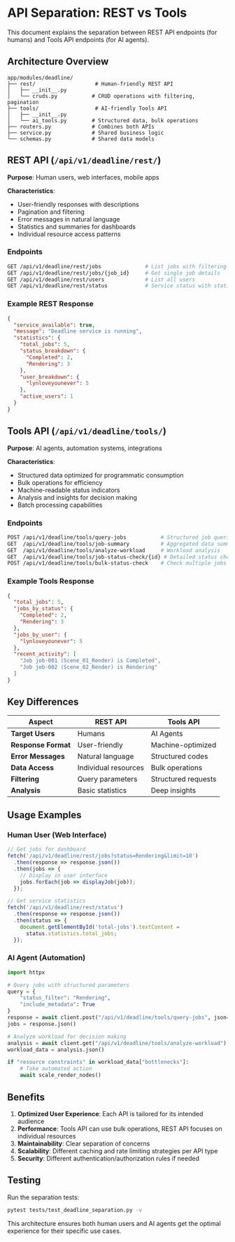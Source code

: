 # API Separation: REST vs Tools

This document explains the separation between REST API endpoints (for humans) and Tools API endpoints (for AI agents).

## Architecture Overview

```
app/modules/deadline/
├── rest/                   # Human-friendly REST API
│   ├── __init__.py
│   └── cruds.py           # CRUD operations with filtering, pagination
├── tools/                  # AI-friendly Tools API  
│   ├── __init__.py
│   └── ai_tools.py        # Structured data, bulk operations
├── routers.py             # Combines both APIs
├── service.py             # Shared business logic
└── schemas.py             # Shared data models
```

## REST API (`/api/v1/deadline/rest/`)

**Purpose**: Human users, web interfaces, mobile apps

**Characteristics**:
- User-friendly responses with descriptions
- Pagination and filtering
- Error messages in natural language
- Statistics and summaries for dashboards
- Individual resource access patterns

### Endpoints

```bash
GET /api/v1/deadline/rest/jobs              # List jobs with filtering
GET /api/v1/deadline/rest/jobs/{job_id}     # Get single job details
GET /api/v1/deadline/rest/users             # List all users
GET /api/v1/deadline/rest/status            # Service status with statistics
```

### Example REST Response
```json
{
  "service_available": true,
  "message": "Deadline service is running",
  "statistics": {
    "total_jobs": 5,
    "status_breakdown": {
      "Completed": 2,
      "Rendering": 3
    },
    "user_breakdown": {
      "lynloveyounever": 5
    },
    "active_users": 1
  }
}
```

## Tools API (`/api/v1/deadline/tools/`)

**Purpose**: AI agents, automation systems, integrations

**Characteristics**:
- Structured data optimized for programmatic consumption
- Bulk operations for efficiency
- Machine-readable status indicators
- Analysis and insights for decision making
- Batch processing capabilities

### Endpoints

```bash
POST /api/v1/deadline/tools/query-jobs           # Structured job queries
GET  /api/v1/deadline/tools/job-summary          # Aggregated data summary
GET  /api/v1/deadline/tools/analyze-workload     # Workload analysis
GET  /api/v1/deadline/tools/job-status-check/{id} # Detailed status check
POST /api/v1/deadline/tools/bulk-status-check    # Check multiple jobs
```

### Example Tools Response
```json
{
  "total_jobs": 5,
  "jobs_by_status": {
    "Completed": 2,
    "Rendering": 3
  },
  "jobs_by_user": {
    "lynloveyounever": 5
  },
  "recent_activity": [
    "Job job-001 (Scene_01_Render) is Completed",
    "Job job-002 (Scene_02_Render) is Rendering"
  ]
}
```

## Key Differences

| Aspect | REST API | Tools API |
|--------|----------|-----------|
| **Target Users** | Humans | AI Agents |
| **Response Format** | User-friendly | Machine-optimized |
| **Error Messages** | Natural language | Structured codes |
| **Data Access** | Individual resources | Bulk operations |
| **Filtering** | Query parameters | Structured requests |
| **Analysis** | Basic statistics | Deep insights |

## Usage Examples

### Human User (Web Interface)
```javascript
// Get jobs for dashboard
fetch('/api/v1/deadline/rest/jobs?status=Rendering&limit=10')
  .then(response => response.json())
  .then(jobs => {
    // Display in user interface
    jobs.forEach(job => displayJob(job));
  });

// Get service statistics
fetch('/api/v1/deadline/rest/status')
  .then(response => response.json())
  .then(status => {
    document.getElementById('total-jobs').textContent = 
      status.statistics.total_jobs;
  });
```

### AI Agent (Automation)
```python
import httpx

# Query jobs with structured parameters
query = {
    "status_filter": "Rendering",
    "include_metadata": True
}
response = await client.post("/api/v1/deadline/tools/query-jobs", json=query)
jobs = response.json()

# Analyze workload for decision making
analysis = await client.get("/api/v1/deadline/tools/analyze-workload")
workload_data = analysis.json()

if "resource constraints" in workload_data["bottlenecks"]:
    # Take automated action
    await scale_render_nodes()
```

## Benefits

1. **Optimized User Experience**: Each API is tailored for its intended audience
2. **Performance**: Tools API can use bulk operations, REST API focuses on individual resources
3. **Maintainability**: Clear separation of concerns
4. **Scalability**: Different caching and rate limiting strategies per API type
5. **Security**: Different authentication/authorization rules if needed

## Testing

Run the separation tests:
```bash
pytest tests/test_deadline_separation.py -v
```

This architecture ensures both human users and AI agents get the optimal experience for their specific use cases.